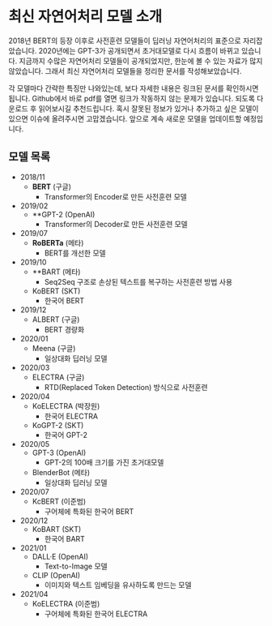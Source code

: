 # 최신 자연어처리 모델 소개

2018년 BERT의 등장 이후로 사전훈련 모델들이 딥러닝 자연어처리의 표준으로 자리잡았습니다. 2020년에는 GPT-3가 공개되면서 초거대모델로 다시 흐름이 바뀌고 있습니다. 지금까지 수많은 자연어처리 모델들이 공개되었지만, 한눈에 볼 수 있는 자료가 많지 않았습니다. 그래서 최신 자연어처리 모델들을 정리한 문서를 작성해보았습니다.

각 모델마다 간략한 특징만 나와있는데, 보다 자세한 내용은 링크된 문서를 확인하시면 됩니다. Github에서 바로 pdf를 열면 링크가 작동하지 않는 문제가 있습니다. 되도록 다운로드 후 읽어보시길 추천드립니다. 혹시 잘못된 정보가 있거나 추가하고 싶은 모델이 있으면 이슈에 올려주시면 고맙겠습니다. 앞으로 계속 새로운 모델을 업데이트할 예정입니다.


## 모델 목록
- 2018/11
  - **BERT** (구글)
    - Transformer의 Encoder로 만든 사전훈련 모델
- 2019/02
  - **GPT-2 (OpenAI)
    - Transformer의 Decoder로 만든 사전훈련 모델
- 2019/07
  - **RoBERTa** (메타)
    - BERT를 개선한 모델
- 2019/10
  - **BART (메타)
    - Seq2Seq 구조로 손상된 텍스트를 복구하는 사전훈련 방법 사용
  - KoBERT (SKT)
    - 한국어 BERT
- 2019/12
  - ALBERT (구글)
    - BERT 경량화
- 2020/01
  - Meena (구글)
    - 일상대화 딥러닝 모델
- 2020/03
  - ELECTRA (구글)
    - RTD(Replaced Token Detection) 방식으로 사전훈련
- 2020/04
  - KoELECTRA (박장원)
    - 한국어 ELECTRA
  - KoGPT-2 (SKT)
    - 한국어 GPT-2
- 2020/05
  - GPT-3 (OpenAI)
    - GPT-2의 100배 크기를 가진 초거대모델
  - BlenderBot (메타)
    - 일상대화 딥러닝 모델
- 2020/07
  - KcBERT (이준범)
    - 구어체에 특화된 한국어 BERT
- 2020/12
  - KoBART (SKT)
    - 한국어 BART
- 2021/01
  - DALL·E (OpenAI)
    - Text-to-Image 모델
  - CLIP (OpenAI)
    - 이미지와 텍스트 임베딩을 유사하도록 만드는 모델
- 2021/04
  - KoELECTRA (이준범)
    - 구어체에 특화된 한국어 ELECTRA
